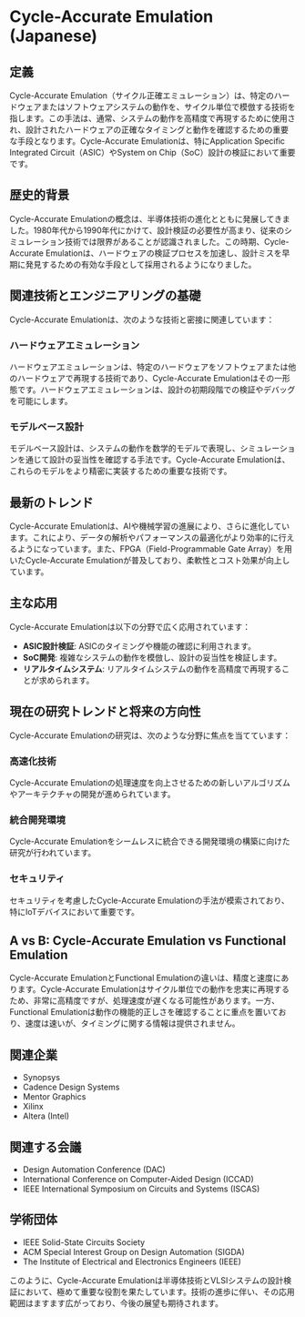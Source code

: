 # Cycle-Accurate Emulation (Japanese)

## 定義
Cycle-Accurate Emulation（サイクル正確エミュレーション）は、特定のハードウェアまたはソフトウェアシステムの動作を、サイクル単位で模倣する技術を指します。この手法は、通常、システムの動作を高精度で再現するために使用され、設計されたハードウェアの正確なタイミングと動作を確認するための重要な手段となります。Cycle-Accurate Emulationは、特にApplication Specific Integrated Circuit（ASIC）やSystem on Chip（SoC）設計の検証において重要です。

## 歴史的背景
Cycle-Accurate Emulationの概念は、半導体技術の進化とともに発展してきました。1980年代から1990年代にかけて、設計検証の必要性が高まり、従来のシミュレーション技術では限界があることが認識されました。この時期、Cycle-Accurate Emulationは、ハードウェアの検証プロセスを加速し、設計ミスを早期に発見するための有効な手段として採用されるようになりました。

## 関連技術とエンジニアリングの基礎
Cycle-Accurate Emulationは、次のような技術と密接に関連しています：

### ハードウェアエミュレーション
ハードウェアエミュレーションは、特定のハードウェアをソフトウェアまたは他のハードウェアで再現する技術であり、Cycle-Accurate Emulationはその一形態です。ハードウェアエミュレーションは、設計の初期段階での検証やデバッグを可能にします。

### モデルベース設計
モデルベース設計は、システムの動作を数学的モデルで表現し、シミュレーションを通じて設計の妥当性を確認する手法です。Cycle-Accurate Emulationは、これらのモデルをより精密に実装するための重要な技術です。

## 最新のトレンド
Cycle-Accurate Emulationは、AIや機械学習の進展により、さらに進化しています。これにより、データの解析やパフォーマンスの最適化がより効率的に行えるようになっています。また、FPGA（Field-Programmable Gate Array）を用いたCycle-Accurate Emulationが普及しており、柔軟性とコスト効果が向上しています。

## 主な応用
Cycle-Accurate Emulationは以下の分野で広く応用されています：

- **ASIC設計検証**: ASICのタイミングや機能の確認に利用されます。
- **SoC開発**: 複雑なシステムの動作を模倣し、設計の妥当性を検証します。
- **リアルタイムシステム**: リアルタイムシステムの動作を高精度で再現することが求められます。

## 現在の研究トレンドと将来の方向性
Cycle-Accurate Emulationの研究は、次のような分野に焦点を当てています：

### 高速化技術
Cycle-Accurate Emulationの処理速度を向上させるための新しいアルゴリズムやアーキテクチャの開発が進められています。

### 統合開発環境
Cycle-Accurate Emulationをシームレスに統合できる開発環境の構築に向けた研究が行われています。

### セキュリティ
セキュリティを考慮したCycle-Accurate Emulationの手法が模索されており、特にIoTデバイスにおいて重要です。

## A vs B: Cycle-Accurate Emulation vs Functional Emulation
Cycle-Accurate EmulationとFunctional Emulationの違いは、精度と速度にあります。Cycle-Accurate Emulationはサイクル単位での動作を忠実に再現するため、非常に高精度ですが、処理速度が遅くなる可能性があります。一方、Functional Emulationは動作の機能的正しさを確認することに重点を置いており、速度は速いが、タイミングに関する情報は提供されません。

## 関連企業
- Synopsys
- Cadence Design Systems
- Mentor Graphics
- Xilinx
- Altera (Intel)

## 関連する会議
- Design Automation Conference (DAC)
- International Conference on Computer-Aided Design (ICCAD)
- IEEE International Symposium on Circuits and Systems (ISCAS)

## 学術団体
- IEEE Solid-State Circuits Society
- ACM Special Interest Group on Design Automation (SIGDA)
- The Institute of Electrical and Electronics Engineers (IEEE)

このように、Cycle-Accurate Emulationは半導体技術とVLSIシステムの設計検証において、極めて重要な役割を果たしています。技術の進歩に伴い、その応用範囲はますます広がっており、今後の展望も期待されます。